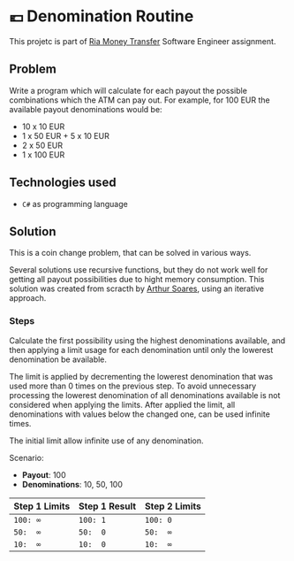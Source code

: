 # 💶 Denomination Routine 

This projetc is part of [Ria Money Transfer](https://www.riamoneytransfer.com/en-us/) Software Engineer assignment.

## Problem

Write a program which will calculate for each payout the possible combinations which the ATM can pay out.
For example, for 100 EUR the available payout denominations would be:

- 10 x 10 EUR
- 1 x 50 EUR + 5 x 10 EUR
- 2 x 50 EUR
- 1 x 100 EUR

## Technologies used

- `C#` as programming language

## Solution

This is a coin change problem, that can be solved in various ways.

Several solutions use recursive functions, but they do not work well for getting all payout possibilities due to hight memory consumption.
This solution was created from scracth by [Arthur Soares](https://github.com/arthursoas), using an iterative approach.

### Steps

Calculate the first possibility using the highest denominations available, and then applying a limit usage for each denomination until only the lowerest denomination be available.

The limit is applied by decrementing the lowerest denomination that was used more than 0 times on the previous step. To avoid unnecessary processing the lowerest denomination of all denominations available is not considered when applying the limits.
After applied the limit, all denominations with values below the changed one, can be used infinite times.

The initial limit allow infinite use of any denomination.

Scenario:

- **Payout**: 100
- **Denominations**: 10, 50, 100

| Step 1 Limits | Step 1 Result  | Step 2 Limits |
| ------        | -------------- | ------------- |
| `100: ∞`      | `100: 1`       | `100: 0`      |
| `50:  ∞`      | `50:  0`       | `50:  ∞`      |
| `10:  ∞`      | `10:  0`       | `10:  ∞`      |

